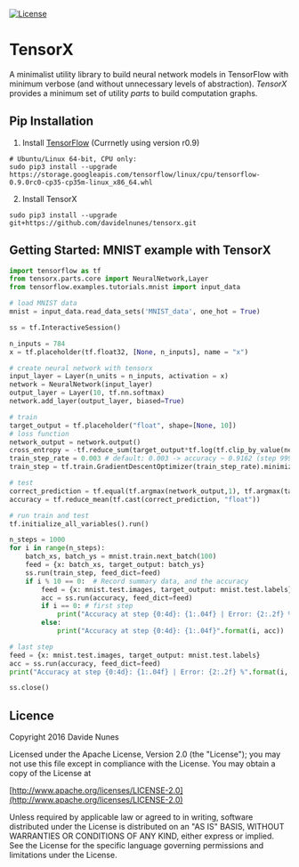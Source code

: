 [![License](https://img.shields.io/badge/license-Apache%202.0-blue.svg)](http://www.apache.org/licenses/LICENSE-2.0.html)

# TensorX

A minimalist utility library to build neural network models in TensorFlow with minimum verbose (and without unnecessary 
levels of abstraction). _TensorX_ provides a minimum set of utility _parts_ to build computation graphs.

## Pip Installation
1. Install [TensorFlow](https://www.tensorflow.org/versions/r0.9/get_started/os_setup.html) (Currnetly using version r0.9)
```
# Ubuntu/Linux 64-bit, CPU only:
sudo pip3 install --upgrade https://storage.googleapis.com/tensorflow/linux/cpu/tensorflow-0.9.0rc0-cp35-cp35m-linux_x86_64.whl
```

2. Install TensorX
```
sudo pip3 install --upgrade git+https://github.com/davidelnunes/tensorx.git
```

## Getting Started: MNIST example with TensorX

```python
import tensorflow as tf
from tensorx.parts.core import NeuralNetwork,Layer
from tensorflow.examples.tutorials.mnist import input_data

# load MNIST data
mnist = input_data.read_data_sets('MNIST_data', one_hot = True)

ss = tf.InteractiveSession()

n_inputs = 784
x = tf.placeholder(tf.float32, [None, n_inputs], name = "x")

# create neural network with tensorx
input_layer = Layer(n_units = n_inputs, activation = x)
network = NeuralNetwork(input_layer)
output_layer = Layer(10, tf.nn.softmax)
network.add_layer(output_layer, biased=True)

# train
target_output = tf.placeholder("float", shape=[None, 10])
# loss function
network_output = network.output()
cross_entropy = -tf.reduce_sum(target_output*tf.log(tf.clip_by_value(network_output,1e-50,1.0)))
train_step_rate = 0.003 # default: 0.003 -> accuracy ~ 0.9162 (step 999)
train_step = tf.train.GradientDescentOptimizer(train_step_rate).minimize(cross_entropy)

# test
correct_prediction = tf.equal(tf.argmax(network_output,1), tf.argmax(target_output,1))
accuracy = tf.reduce_mean(tf.cast(correct_prediction, "float"))

# run train and test
tf.initialize_all_variables().run()

n_steps = 1000
for i in range(n_steps):
    batch_xs, batch_ys = mnist.train.next_batch(100)
    feed = {x: batch_xs, target_output: batch_ys}
    ss.run(train_step, feed_dict=feed)
    if i % 10 == 0:  # Record summary data, and the accuracy
        feed = {x: mnist.test.images, target_output: mnist.test.labels}
        acc = ss.run(accuracy, feed_dict=feed)
        if i == 0: # first step
            print("Accuracy at step {0:4d}: {1:.04f} | Error: {2:.2f} %".format(i, acc, (1 - acc) * 100))
        else:
            print("Accuracy at step {0:4d}: {1:.04f}".format(i, acc))

# last step
feed = {x: mnist.test.images, target_output: mnist.test.labels}
acc = ss.run(accuracy, feed_dict=feed)
print("Accuracy at step {0:4d}: {1:.04f} | Error: {2:.2f} %".format(i, acc, (1 - acc) * 100))

ss.close()
```

## Licence
Copyright 2016 Davide Nunes

Licensed under the Apache License, Version 2.0 (the "License");
you may not use this file except in compliance with the License.
You may obtain a copy of the License at

[http://www.apache.org/licenses/LICENSE-2.0](http://www.apache.org/licenses/LICENSE-2.0)

Unless required by applicable law or agreed to in writing, software
distributed under the License is distributed on an "AS IS" BASIS,
WITHOUT WARRANTIES OR CONDITIONS OF ANY KIND, either express or implied.
See the License for the specific language governing permissions and
limitations under the License.


